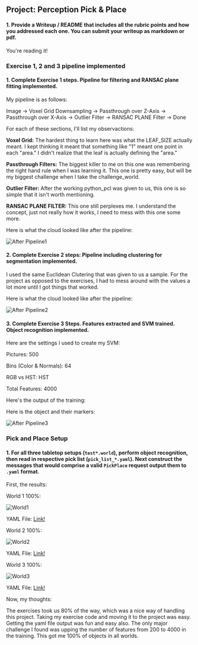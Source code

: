## Project: Perception Pick & Place

#### 1. Provide a Writeup / README that includes all the rubric points and how you addressed each one.  You can submit your writeup as markdown or pdf.  

You're reading it!

### Exercise 1, 2 and 3 pipeline implemented
#### 1. Complete Exercise 1 steps. Pipeline for filtering and RANSAC plane fitting implemented.

My pipeline is as follows:

Image -> Voxel Grid Downsampling -> Passthrough over Z-Axis -> Passthrough over X-Axis -> Outlier Filter ->
RANSAC PLANE Filter -> Done

For each of these sections, I'll list my observactions:

**Voxel Grid:** The hardest thing to learn here was what the LEAF_SIZE actually meant. I kept thinking it meant that
something like "1" meant one point in each "area." I didn't realize that the leaf is actually defining the "area."  

**Passthrough Filters:** The biggest killer to me on this one was remembering the right hand rule when I was learning
it.  This one is pretty easy, but will be my biggest challenge when I take the challenge_world.

**Outlier Filter:** After the working python_pcl was given to us, this one is so simple that it isn't worth mentioning.

**RANSAC PLANE FILTER:** This one still perplexes me.  I understand the concept, just not really how it works, I need
to mess with this one some more.

Here is what the cloud looked like after the pipeline:

![After Pipeline1](https://github.com/tiedyedguy/RoboND-Perception-Project/raw/master/images/afterpipeline1.png)

#### 2. Complete Exercise 2 steps: Pipeline including clustering for segmentation implemented.  

I used the same Euclidean Clutering that was given to us a sample.  For the project as opposed to the exercises, 
I had to mess around with the values a lot more until I got things that worked.

Here is what the cloud looked like after the pipeline:

![After Pipeline2](https://github.com/tiedyedguy/RoboND-Perception-Project/raw/master/images/afterpipeline2.png)

#### 3. Complete Exercise 3 Steps.  Features extracted and SVM trained.  Object recognition implemented.

Here are the settings I used to create my SVM:

Pictures: 500

Bins (Color & Normals): 64

RGB vs HST: HST

Total Features: 4000

Here's the output of the training:



Here is the object and their markers:

![After Pipeline3](https://github.com/tiedyedguy/RoboND-Perception-Project/raw/master/images/afterpipeline3.png)


### Pick and Place Setup

#### 1. For all three tabletop setups (`test*.world`), perform object recognition, then read in respective pick list (`pick_list_*.yaml`). Next construct the messages that would comprise a valid `PickPlace` request output them to `.yaml` format.

First, the results:

World 1 100%:

![World1](https://github.com/tiedyedguy/RoboND-Perception-Project/raw/master/images/world1.png)

YAML File: [Link!](https://raw.githubusercontent.com/tiedyedguy/RoboND-Perception-Project/master/pr2_robot/scripts/output_1.yaml)

World 2 100%:

![World2](https://github.com/tiedyedguy/RoboND-Perception-Project/raw/master/images/world2.png)

YAML File: [Link!](https://raw.githubusercontent.com/tiedyedguy/RoboND-Perception-Project/master/pr2_robot/scripts/output_2.yaml)

World 3 100%:

![World3](https://github.com/tiedyedguy/RoboND-Perception-Project/raw/master/images/world3.png)

YAML File: [Link!](https://raw.githubusercontent.com/tiedyedguy/RoboND-Perception-Project/master/pr2_robot/scripts/output_3.yaml)

Now, my thoughts:

The exercises took us 80% of the way, which was a nice way of handling this project.  Taking my exercise code and moving
it to the project was easy.  Getting the yaml file output was fun and easy also.  The only major challenge I found was upping
the number of features from 200 to 4000 in the training.  This got me 100% of objects in all worlds.



